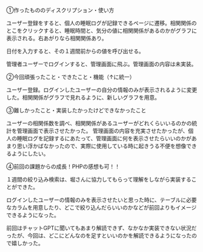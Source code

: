 ①作ったもののディスクリプション・使い方

ユーザー登録をすると、個人の睡眠ログが記録できるページに遷移。相関関係のとこをクリックすると、睡眠時間と、気分の値に相関関係があるのかがグラフに表示される。右あがりなら相関関係あり。

日付を入力すると、その１週間前からの値を呼び出せる。

管理者ユーザーでログインすると、管理画面に飛ぶ。管理画面の内容は未実装。


②今回頑張ったこと・できたこと・機能（↑に統一）

ユーザー登録。ログインしたユーザーの自分の情報のみが表示されるように変更した。相関関係がグラフで見れるように、新しいグラフを用意。


③難しかったこと・実装したかったけどできなかったこと

ユーザーの相関係数を調べ、相関関係があるユーザーがどれくらいいるのかの統計を管理画面で表示させたかった。
管理画面の内容を充実させたかったが、個人の睡眠ログを記録するにあたって、管理画面に何を表示させたらいいのかがあまり思い浮かばなかったので、実際に使用している時に起きうる不便を想像できるようにしたい。


④前回の課題からの成長！PHPの感想も可！！

１週間の絞り込み検索は、堀さんに協力してもらって理解をしながら実装することができた。

ログインしたユーザーの情報のみを表示させたいと思った時に、テーブルに必要なカラムを用意したり、どこで絞り込んだらいいのかなどが前回よりもイメージできるようになった。

前回はチャットGPTに聞いてもあまり解読できず、なかなか実装できない状況だったが、今回は、どこにどんなのを足すといいのかを解読できるようになったので嬉しかった。
